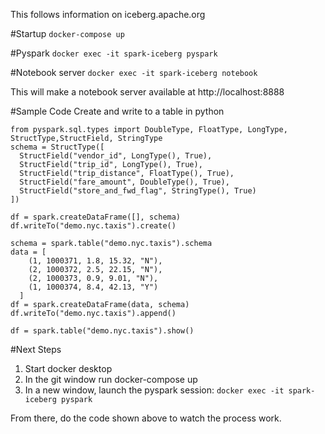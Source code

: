 
This follows information on iceberg.apache.org

#Startup
```docker-compose up```

#Pyspark
```docker exec -it spark-iceberg pyspark```


#Notebook server
```docker exec -it spark-iceberg notebook```

This will make a notebook server available at http://localhost:8888


#Sample Code
Create and write to a table in python
```
from pyspark.sql.types import DoubleType, FloatType, LongType, StructType,StructField, StringType
schema = StructType([
  StructField("vendor_id", LongType(), True),
  StructField("trip_id", LongType(), True),
  StructField("trip_distance", FloatType(), True),
  StructField("fare_amount", DoubleType(), True),
  StructField("store_and_fwd_flag", StringType(), True)
])

df = spark.createDataFrame([], schema)
df.writeTo("demo.nyc.taxis").create()

schema = spark.table("demo.nyc.taxis").schema
data = [
    (1, 1000371, 1.8, 15.32, "N"),
    (2, 1000372, 2.5, 22.15, "N"),
    (2, 1000373, 0.9, 9.01, "N"),
    (1, 1000374, 8.4, 42.13, "Y")
  ]
df = spark.createDataFrame(data, schema)
df.writeTo("demo.nyc.taxis").append()

df = spark.table("demo.nyc.taxis").show()
```

#Next Steps

1. Start docker desktop
2. In the git window run docker-compose up
3. In a new window, launch the pyspark session: 
```docker exec -it spark-iceberg pyspark```

From there, do the code shown above to watch the process work.
